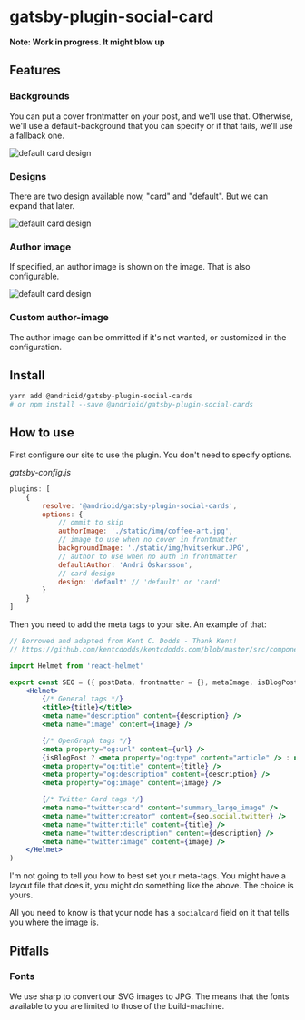 # gatsby-plugin-social-card

**Note: Work in progress. It might blow up**

## Features

### Backgrounds

You can put a cover frontmatter on your post, and we'll use that. Otherwise, we'll use a default-background that you can specify or if that fails, we'll use a fallback one.

![default card design](https://github.com/andrioid/andri.dk/blob/master/plugins/social-card/img/default-design.jpg?raw=true)

### Designs

There are two design available now, "card" and "default". But we can expand that later.

![default card design](https://github.com/andrioid/andri.dk/blob/master/plugins/social-card/img/card-design.jpg?raw=true)

### Author image

If specified, an author image is shown on the image. That is also configurable.

![default card design](https://github.com/andrioid/andri.dk/blob/master/plugins/social-card/img/cover-custom-author.jpg?raw=true)

### Custom author-image

The author image can be ommitted if it's not wanted, or customized in the configuration.

## Install

```sh
yarn add @andrioid/gatsby-plugin-social-cards
# or npm install --save @andrioid/gatsby-plugin-social-cards
```

## How to use

First configure our site to use the plugin. You don't need to specify options.

_gatsby-config.js_

```js
plugins: [
	{
		resolve: '@andrioid/gatsby-plugin-social-cards',
		options: {
			// ommit to skip
			authorImage: './static/img/coffee-art.jpg',
			// image to use when no cover in frontmatter
			backgroundImage: './static/img/hvitserkur.JPG',
			// author to use when no auth in frontmatter
			defaultAuthor: 'Andri Óskarsson',
			// card design
			design: 'default' // 'default' or 'card'
		}
	}
]
```

Then you need to add the meta tags to your site. An example of that:

```jsx
// Borrowed and adapted from Kent C. Dodds - Thank Kent!
// https://github.com/kentcdodds/kentcdodds.com/blob/master/src/components/seo/index.js

import Helmet from 'react-helmet'

export const SEO = ({ postData, frontmatter = {}, metaImage, isBlogPost }) => (
	<Helmet>
		{/* General tags */}
		<title>{title}</title>
		<meta name="description" content={description} />
		<meta name="image" content={image} />

		{/* OpenGraph tags */}
		<meta property="og:url" content={url} />
		{isBlogPost ? <meta property="og:type" content="article" /> : null}
		<meta property="og:title" content={title} />
		<meta property="og:description" content={description} />
		<meta property="og:image" content={image} />

		{/* Twitter Card tags */}
		<meta name="twitter:card" content="summary_large_image" />
		<meta name="twitter:creator" content={seo.social.twitter} />
		<meta name="twitter:title" content={title} />
		<meta name="twitter:description" content={description} />
		<meta name="twitter:image" content={image} />
	</Helmet>
)
```

I'm not going to tell you how to best set your meta-tags. You might have a layout file that does it, you might do something like the above. The choice is yours.

All you need to know is that your node has a `socialcard` field on it that tells you where the image is.

## Pitfalls

### Fonts

We use sharp to convert our SVG images to JPG. The means that the fonts available to you are limited to those of the build-machine.
